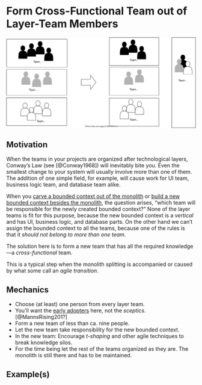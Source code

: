 # Form Cross-Functional Team out of Layer-Team Members

![](../../images/domain-driven-refactorings/socio-technical/layer-teams-to-cross-functional-team.drawio.svg)

## Motivation

When the teams in your projects are organized after technological layers, Conway’s Law (see [@Conway1968]) will inevitably bite you. Even the smallest change to your system will usually involve more than one of them. The addition of one simple field, for example, will cause work for UI team, business logic team, and database team alike.

When you [carve a bounded context out of the monolith](carve-bounded-context-out-of-monolith) or [build a new bounded context besides the monolith](build-new-bounded-context-from-scratch), the question arises, “which team will be responsible for the newly created bounded context?” None of the layer teams is fit for this purpose, because the new bounded context is a *vertical* and has UI, business logic, and database parts. On the other hand we can’t assign the bounded context to all the teams, because one of the rules is that it *should not belong to more than one team*.

The solution here is to form a new team that has all the required knowledge—a *cross-functional* team.

This is a typical step when the monolith splitting is accompanied or caused by what some call an *agile transition*.

## Mechanics

- Choose (at least) one person from every layer team.
- You’ll want the [early adopters]() here, not the *sceptics*. [@MannsRising201?]
- Form a new team of less than ca. nine people.
- Let the new team take responsibility for the new bounded context.
- In the new team: Encourage *t-shaping* and other agile techniques to break knowledge silos.
- For the time being let the rest of the teams organized as they are. The monolith is still there and has to be maintained.

## Example(s)
